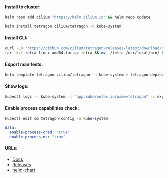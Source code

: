 #### Install to cluster:
```bash
helm repo add cilium "https://helm.cilium.io" && helm repo update
```
```bash
helm install tetragon cilium/tetragon -n kube-system
```

#### Install CLI:
```bash
curl -LO "https://github.com/cilium/tetragon/releases/latest/download/tetra-linux-amd64.tar.gz" && \
tar -xzf tetra-linux-amd64.tar.gz tetra && mv ./tetra /usr/local/bin/ && rm -f tetra-linux-amd64.tar.gz
```

#### Export manifests:
```bash
helm template tetragon cilium/tetragon -n kube-system > tetragon-deploy.yml
```

#### Show logs:
```bash
kubectl logs -n kube-system -l "app.kubernetes.io/name=tetragon" -c export-stdout -f | tetra getevents -o compact
```

#### Enable process capabilities check:
```bash
kubectl edit cm tetragon-config -n kube-system
```
```yaml
data:
  enable-process-cred: "true"
  enable-process-ns: "true"
```

#### URLs:
- [Docs](https://tetragon.cilium.io/docs/)
- [Releases](https://github.com/cilium/tetragon/releases)
- [helm-chart](https://tetragon.cilium.io/docs/reference/helm-chart/)
